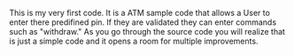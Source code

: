This is my very first code.
It is a ATM sample code that allows a User to enter there predifined pin. If they are validated they can enter commands such as "withdraw."
As you go through the source code you will realize that is just a simple code and it opens a room for multiple improvements.
